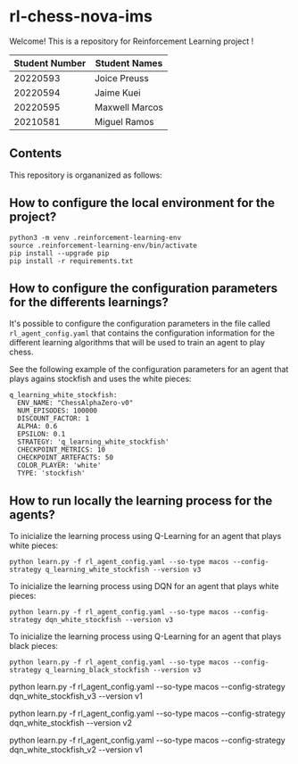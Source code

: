 # rl-chess-nova-ims

Welcome! This is a repository for Reinforcement Learning project ! 

| Student Number | Student Names |
|---|---|
| 20220593 | Joice Preuss | 
| 20220594 | Jaime Kuei | 
| 20220595 | Maxwell Marcos | 
| 20210581 | Miguel Ramos |

## Contents
This repository is organanized as follows:

## How to configure the local environment for the project?

 ```
python3 -m venv .reinforcement-learning-env
source .reinforcement-learning-env/bin/activate
pip install --upgrade pip
pip install -r requirements.txt
 ```

## How to configure the configuration parameters for the differents learnings?

It's possible to configure the configuration parameters in the file called `rl_agent_config.yaml` that contains the configuration information for the different learning algorithms that will be used to train an agent to play chess.

See the following example of the configuration parameters for an agent that plays agains stockfish and uses the white pieces:

```
q_learning_white_stockfish:
  ENV_NAME: "ChessAlphaZero-v0"
  NUM_EPISODES: 100000
  DISCOUNT_FACTOR: 1
  ALPHA: 0.6
  EPSILON: 0.1
  STRATEGY: 'q_learning_white_stockfish'
  CHECKPOINT_METRICS: 10
  CHECKPOINT_ARTEFACTS: 50
  COLOR_PLAYER: 'white'
  TYPE: 'stockfish'
```

## How to run locally the learning process for the agents?

To inicialize the learning process using Q-Learning for an agent that plays white pieces:
```
python learn.py -f rl_agent_config.yaml --so-type macos --config-strategy q_learning_white_stockfish --version v3
```

To inicialize the learning process using DQN for an agent that plays white pieces:
```
python learn.py -f rl_agent_config.yaml --so-type macos --config-strategy dqn_white_stockfish --version v3
```

To inicialize the learning process using Q-Learning for an agent that plays black pieces:
```
python learn.py -f rl_agent_config.yaml --so-type macos --config-strategy q_learning_black_stockfish --version v3
```

python learn.py -f rl_agent_config.yaml --so-type macos --config-strategy dqn_white_stockfish_v3 --version v1


python learn.py -f rl_agent_config.yaml --so-type macos --config-strategy dqn_white_stockfish --version v2

python learn.py -f rl_agent_config.yaml --so-type macos --config-strategy dqn_white_stockfish_v2 --version v1
